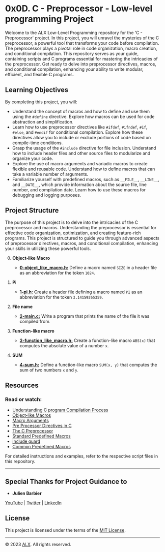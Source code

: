 # 0x0D. C - Preprocessor - Low-level programming Project

Welcome to the ALX Low-Level Programming repository for the 'C - Preprocessor' project. In this project, you will unravel the mysteries of the C preprocessor, a powerful tool that transforms your code before compilation. The preprocessor plays a pivotal role in code organization, macro creation, and conditional compilation. This repository serves as your guide, containing scripts and C programs essential for mastering the intricacies of the preprocessor. Get ready to delve into preprocessor directives, macros, and conditional compilation, enhancing your ability to write modular, efficient, and flexible C programs.

## Learning Objectives

By completing this project, you will:

- Understand the concept of macros and how to define and use them using the `#define` directive. Explore how macros can be used for code abstraction and simplification.
- Learn how to use preprocessor directives like `#ifdef`, `#ifndef`, `#if`, `#else`, and `#endif` for conditional compilation. Explore how these directives allow you to include or exclude portions of code based on compile-time conditions.
- Grasp the usage of the `#include` directive for file inclusion. Understand how to include header files and other source files to modularize and organize your code.
- Explore the use of macro arguments and variadic macros to create flexible and reusable code. Understand how to define macros that can take a variable number of arguments.
- Familiarize yourself with predefined macros, such as `__FILE__`, `__LINE__`, and `__DATE__`, which provide information about the source file, line number, and compilation date. Learn how to use these macros for debugging and logging purposes.

## Project Structure

The purpose of this project is to delve into the intricacies of the C preprocessor and macros. Understanding the preprocessor is essential for effective code organization, optimization, and creating feature-rich programs. This project is structured to guide you through advanced aspects of preprocessor directives, macros, and conditional compilation, enhancing your skills in utilizing these powerful tools.

0. **Object-like Macro**
    - **[0-object_like_macro.h:](0-object_like_macro.h)** Define a macro named `SIZE` in a header file as an abbreviation for the token `1024`.

1. **Pi**
    - **[1-pi.h:](1-pi.h)** Create a header file defining a macro named `PI` as an abbreviation for the token `3.14159265359`.

2. **File name**
    - **[2-main.c:](2-main.c)** Write a program that prints the name of the file it was compiled from.

3. **Function-like macro**
    - **[3-function_like_macro.h:](3-function_like_macro.h)** Create a function-like macro `ABS(x)` that computes the absolute value of a number `x`.

4. **SUM**
    - **[4-sum.h:](4-sum.h)** Define a function-like macro `SUM(x, y)` that computes the sum of two numbers `x` and `y`.


## Resources

### Read or watch:

- [Understanding C program Compilation Process](https://www.youtube.com/watch?v=eW5he5uFBNM)
- [Object-like Macros](https://gcc.gnu.org/onlinedocs/gcc-5.1.0/cpp/Object-like-Macros.html#Object-like-Macros)
- [Macro Arguments](https://gcc.gnu.org/onlinedocs/gcc-5.1.0/cpp/Macro-Arguments.html#Macro-Arguments)
- [Pre Processor Directives in C](https://www.youtube.com/watch?v=X6HiYbY3Uak)
- [The C Preprocessor](https://www.cprogramming.com/tutorial/cpreprocessor.html)
- [Standard Predefined Macros](https://gcc.gnu.org/onlinedocs/gcc-5.1.0/cpp/Standard-Predefined-Macros.html#Standard-Predefined-Macros)
- [include guard](https://en.wikipedia.org/wiki/Include_guard)
- [Common Predefined Macros](https://gcc.gnu.org/onlinedocs/gcc-5.1.0/cpp/Common-Predefined-Macros.html#Common-Predefined-Macros)

For detailed instructions and examples, refer to the respective script files in this repository.

---

## Special Thanks for Project Guidance to 

- **Julien Barbier**

[YouTube](https://www.youtube.com/@0xJulien) | [Twitter](https://twitter.com/julienbarbier42) | [LinkedIn](https://www.linkedin.com/in/julienbarbier/)

## License

This project is licensed under the terms of the [MIT License](https://www.alxafrica.com/terms-conditions-portal/).

---

© 2023 [ALX](https://www.alxafrica.com/). All rights reserved.
